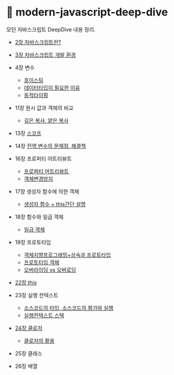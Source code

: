 # 📒 modern-javascript-deep-dive
모던 자바스크립트 DeepDive 내용 정리.

- [2장 자바스크립트란?](https://github.com/daehwan2/modern-javascript-deep-dive/tree/main/2.%20%EC%9E%90%EB%B0%94%EC%8A%A4%ED%81%AC%EB%A6%BD%ED%8A%B8%EB%9E%80%3F#readme)
- [3장 자바스크립트 개발 환경](https://github.com/daehwan2/modern-javascript-deep-dive/blob/main/3.%20%EC%9E%90%EB%B0%94%EC%8A%A4%ED%81%AC%EB%A6%BD%ED%8A%B8%20%EA%B0%9C%EB%B0%9C%20%ED%99%98%EA%B2%BD%EA%B3%BC%20%EC%8B%A4%ED%96%89%EB%B0%A9%EB%B2%95/README.md)
- 4장 변수
  - [호이스팅](https://github.com/daehwan2/modern-javascript-deep-dive/blob/main/%ED%98%B8%EC%9D%B4%EC%8A%A4%ED%8C%85/README.md)
  - [데이터타입이 필요한 이유](https://github.com/daehwan2/modern-javascript-deep-dive/blob/main/%EB%8D%B0%EC%9D%B4%ED%84%B0%ED%83%80%EC%9E%85%EC%9D%B4%20%ED%95%84%EC%9A%94%ED%95%9C%20%EC%9D%B4%EC%9C%A0/README.md)
  - [동적타이핑](https://github.com/daehwan2/modern-javascript-deep-dive/blob/main/%EB%8F%99%EC%A0%81%20%ED%83%80%EC%9D%B4%ED%95%91.md)

- 11장 원시 값과 객체의 비교
  - [깊은 복사, 얕은 복사](https://github.com/daehwan2/modern-javascript-deep-dive/blob/main/%EC%96%95%EC%9D%80%20%EB%B3%B5%EC%82%AC%EC%99%80%20%EA%B9%8A%EC%9D%80%20%EB%B3%B5%EC%82%AC.md) 

- 13장 [스코프](https://github.com/daehwan2/modern-javascript-deep-dive/blob/main/%EC%8A%A4%EC%BD%94%ED%94%84%EB%9E%80%3F.md)
- 14장 [전역 변수의 문제점, 해결책](https://github.com/daehwan2/modern-javascript-deep-dive/blob/main/%EC%A0%84%EC%97%AD%EB%B3%80%EC%88%98%EC%9D%98%20%EB%AC%B8%EC%A0%9C%EC%A0%90.md)
- 16장 프로퍼티 어트리뷰트
  - [프로퍼티 어트리뷰트](https://github.com/daehwan2/modern-javascript-deep-dive/blob/main/%ED%94%84%EB%A1%9C%ED%8D%BC%ED%8B%B0%20%EC%96%B4%ED%8A%B8%EB%A6%AC%EB%B7%B0%ED%8A%B8.md)
  - [객체변경방지](https://github.com/daehwan2/modern-javascript-deep-dive/blob/main/%EA%B0%9D%EC%B2%B4%EB%B3%80%EA%B2%BD%EB%B0%A9%EC%A7%80.md)

- 17장 생성자 함수에 의한 객체 
  - [생성자 함수 + this간단 설명](https://github.com/daehwan2/modern-javascript-deep-dive/blob/main/%EC%83%9D%EC%84%B1%EC%9E%90%20%ED%95%A8%EC%88%98%20%2B%20this%20%EA%B0%84%EB%8B%A8%20%EC%84%A4%EB%AA%85.md)

- 18장 함수와 일급 객체
  - [일급 객체](https://github.com/daehwan2/modern-javascript-deep-dive/blob/main/%EC%9D%BC%EA%B8%89%EA%B0%9D%EC%B2%B4.md)

- 19장 프로토타입
  - [객체지향프로그래밍+상속과 프로토타입](https://github.com/daehwan2/modern-javascript-deep-dive/blob/main/%EA%B0%9D%EC%B2%B4%EC%A7%80%ED%96%A5%ED%94%84%EB%A1%9C%EA%B7%B8%EB%9E%98%EB%B0%8D%2B%EC%83%81%EC%86%8D%2B%ED%94%84%EB%A1%9C%ED%86%A0%ED%83%80%EC%9E%85.md)
  - [프로토타입 객체](https://github.com/daehwan2/modern-javascript-deep-dive/blob/main/%ED%94%84%EB%A1%9C%ED%86%A0%ED%83%80%EC%9E%85%20%EA%B0%9D%EC%B2%B4.md)
  - [오버라이딩 vs 오버로딩](https://github.com/daehwan2/modern-javascript-deep-dive/blob/main/%EC%98%A4%EB%B2%84%EB%9D%BC%EC%9D%B4%EB%94%A9%20vs%20%EC%98%A4%EB%B2%84%EB%A1%9C%EB%94%A9.md)
  
- [22장 this](https://github.com/daehwan2/modern-javascript-deep-dive/blob/main/this.md)
- 23장 실행 컨텍스트
  - [소스코드의 타입, 소스코드의 평가와 실행](https://github.com/daehwan2/modern-javascript-deep-dive/blob/main/%EC%86%8C%EC%8A%A4%EC%BD%94%EB%93%9C%EC%9D%98%20%ED%83%80%EC%9E%85%2C%20%ED%8F%89%EA%B0%80%EC%99%80%20%EC%8B%A4%ED%96%89.md)
  - [실행컨텍스트 스택](https://github.com/daehwan2/modern-javascript-deep-dive/blob/main/%EC%8B%A4%ED%96%89%EC%BB%A8%ED%85%8D%EC%8A%A4%ED%8A%B8%20%EC%8A%A4%ED%83%9D.md)
- [24장 클로저](https://github.com/daehwan2/modern-javascript-deep-dive/blob/main/%ED%81%B4%EB%A1%9C%EC%A0%80.md)
  - [클로저의 활용](https://github.com/daehwan2/modern-javascript-deep-dive/blob/main/%ED%81%B4%EB%A1%9C%EC%A0%80%EC%9D%98%20%ED%99%9C%EC%9A%A9.md)
- 25장 클래스
- 26장 배열
